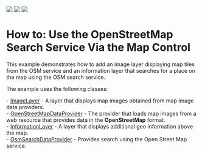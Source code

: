 <!-- default badges list -->
![](https://img.shields.io/endpoint?url=https://codecentral.devexpress.com/api/v1/VersionRange/134061586/16.1.4%2B)
[![](https://img.shields.io/badge/Open_in_DevExpress_Support_Center-FF7200?style=flat-square&logo=DevExpress&logoColor=white)](https://supportcenter.devexpress.com/ticket/details/T629598)
[![](https://img.shields.io/badge/📖_How_to_use_DevExpress_Examples-e9f6fc?style=flat-square)](https://docs.devexpress.com/GeneralInformation/403183)
<!-- default badges end -->
# How to: Use the OpenStreetMap Search Service Via the Map Control


<p>This example demonstrates how to add an image layer displaying map tiles from the OSM service and an information layer that searches for a place on the map using the OSM search service.</p>
<p>The example uses the following classes:</p>
<p>- <a href="https://documentation.devexpress.com/WindowsForms/DevExpress.XtraMap.ImageLayer.class">ImageLayer</a> - A layer that displays map images obtained from map image data providers.<br>- <a href="https://documentation.devexpress.com/WindowsForms/DevExpress.XtraMap.OpenStreetMapDataProvider.class">OpenStreetMapDataProvider</a> - The provider that loads map images from a web resource that provides data in the <strong>OpenStreetMap</strong> format.<br>- <a href="https://documentation.devexpress.com/WindowsForms/DevExpress.XtraMap.InformationLayer.class">InformationLayer</a> - A layer that displays additional geo information above the map.<br>- <a href="https://documentation.devexpress.com/WindowsForms/DevExpress.XtraMap.OsmSearchDataProvider.class">OsmSearchDataProvider</a> - Provides search using the Open Street Map service.</p>

<br/>


